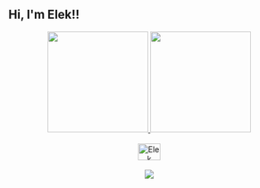 ## Hi, I'm Elek!!
<div align="center">
  <a href="https://github.com/ElekAlmeida">
  <img height="180em" src="https://github-readme-stats.vercel.app/api?username=ElekAlmeida&show_icons=true&theme=dracula&include_all_commits=true&count_private=true"/>
  <img height="180em" src="https://github-readme-stats.vercel.app/api/top-langs/?username=ElekAlmeida&layout=compact&langs_count=7&theme=dracula"/>
</div>

<div align="center" style="display: inline_block"><br>
  <img align="center" alt="Elek" height="30" width="40" src="https://www.instagram.com/p/ChADXwFuhTChPuXifq_ScnQvB7iZdnvvQ2Fm6E0/?igshid=MDJmNzVkMjY=">
 </div>
<div align="center" style="display: inline_block"><br> 
   <a href="elekayke" target="_blank"><img src="https://img.shields.io/badge/-Instagram-%23E4405F?style=for-the-badge&logo=instagram&logoColor=white" target="_blank"></a>
</div>
